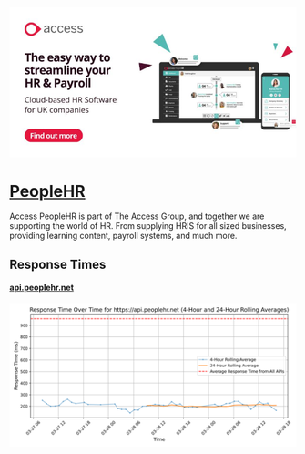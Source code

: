 [![Visit PeopleHR](imagePreview.jpg)](https://peoplehr.com)

# [PeopleHR](https://peoplehr.com)

Access PeopleHR is part of The Access Group, and together we are supporting the world of HR. From supplying HRIS for all sized businesses, providing learning content, payroll systems, and much more.

## Response Times

#### [api.peoplehr.net](https://api.peoplehr.net)

![api.peoplehr.net](response-time-charts/6170692e70656f706c6568722e6e6574.svg)
